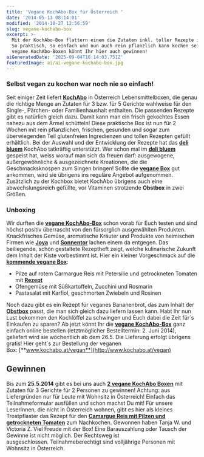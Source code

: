 ```yaml
---
title: 'Vegane KochAbo-Box für Österreich '
date: '2014-05-13 08:14:01'
modified: '2014-10-27 12:56:59'
slug: vegane-kochabo-box
excerpt: >-
  Mit der KochAbo-Box flattern einem die Zutaten inkl. toller Rezepte ins Haus.
  So praktisch, so einfach und nun auch rein pflanzlich kann kochen sein! 2
  vegane KochAbo-Boxen könnt Ihr hier auch gewinnen!
aiGeneratedDate: '2025-09-04T16:14:03.751Z'
featuredImage: ai/ai-vegane-kochabo-box.jpg
---
```


### Selbst vegan zu kochen war noch nie so einfach!

Seit einiger Zeit liefert [**KochAbo**](http://www.kochabo.at/) in Österreich Lebensmittelboxen, die genau die richtige Menge an Zutaten für 3 bzw. für 5 Gerichte wahlweise für den Single-, Pärchen- oder Familienhaushalt enthalten. Die passenden Rezepte gibt es natürlich gleich dazu. Damit kann man ein frisch gekochtes Essen nahezu aus dem Ärmel schütteln! Diese praktische Box ist nun für 2 Wochen mit rein pflanzlichen, frischen, gesunden und sogar zum überwiegenden Teil glutenfreien Ingredienzen und tollen Rezepten gefüllt erhältlich. Bei der Auswahl und der Entwicklung der Rezepte hat das [**deli bluem**](https://www.veganblatt.com/deli-bluem) KochAbo tatkräftig unterstützt. Wer schon mal im [**deli bluem**](https://www.veganblatt.com/deli-bluem) gespeist hat, weiss worauf man sich da freuen darf: ausgewogene, außergewöhnliche & ausgezeichnete Kreationen, die die Geschmacksknospen zum Singen bringen! Sollte die [**vegane Box**](http://www.kochabo.at/vegan) gut ankommen, wird sie übrigens ins reguläre Angebot aufgenommen. Zusätzlich zu der Kochbox bietet KochAbo übrigens auch eine abwechslungsreich gefüllte, vor Vitaminen strotzende **Obstbox** in zwei Größen. [<!-- Image removed (no copyright): kochabo-unboxing.jpg -->](https://www.veganblatt.com/i/kochabo-unboxing.jpg)

### Unboxing

Wir durften die [**vegane KochAbo-Box**](http://www.kochabo.at/vegan) schon vorab für Euch testen und sind höchst positiv überrascht von den fürsorglich ausgewählten Produkten. Knackfrisches Gemüse, aromatische Kräuter und Produkte von heimischen Firmen wie [**Joya**](http://www.joya.info/home/) und [**Sonnentor**](http://www.sonnentor.com/) lachen einem da entgegen. Das beiliegende, schön gestaltete Rezeptheft zeigt, welche kulinarische Zukunft dem Inhalt der Kiste vorbestimmt ist. Hier ein kleiner Vorgeschmack auf die [**kommende vegane Box**](http://www.kochabo.at/vegan):

*   Pilze auf rotem Carmargue Reis mit Petersilie und getrockneten Tomaten mit [**Rezept**](https://www.veganblatt.com/carmargue-reis-mit-pilzen)
*   Ofengemüse mit Süßkartoffeln, Zucchini und Rosmarin
*   Pastasalat mit Karfiol, geschmorten Zwiebeln und Rosinen

Noch dazu gibt es ein Rezept für veganes Bananenbrot, das zum Inhalt der [**Obstbox**](http://www.kochabo.at/obstbox/) passt, die man sich gleich dazu liefern lassen kann. Habt Ihr nun Lust bekommen den Kochlöffel zu schwingen und Euch dabei die Zeit für´s Einkaufen zu sparen? Ab jetzt könnt Ihr die [**vegane KochAbo-Box**](http://www.kochabo.at/vegan) ganz einfach online bestellen (letztmöglicher Bestelltermin: 2. Juni 2014), geliefert wird sie wöchentlich ab dem 26.5. Die Lieferung erfolgt übrigens gratis! Hier geht´s zur Bestellung der veganen Box: [**www.kochabo.at/vegan**](http://www.kochabo.at/vegan)

## Gewinnen

Bis zum **25.5.2014** gibt es bei uns auch [**2 vegane KochAbo Boxen**](http://www.kochabo.at/vegan) mit Zutaten für 3 Gerichte für 2 Personen zu gewinnen! Achtung: aus Liefergründen nur für Leute mit Wohnsitz in Österreich! Einfach das Teilnahmeformular ausfüllen und schon machst Du mit! Für unsere LeserInnen, die nicht in Österreich wohnen, gibt es hier als kleines Trostpflaster das Rezept für den [**Camargue Reis mit Pilzen und getrockneten Tomaten**](https://www.veganblatt.com/carmargue-reis-mit-pilzen) zum Nachkochen. Gewonnen haben Tanja W. und Victoria Z. Viel Freude mit der Box! Eine Barauszahlung oder Tausch der Gewinne ist nicht möglich. Der Rechtsweg ist ausgeschlossen. Teilnahmeberechtigt sind volljährige Personen mit Wohnsitz in Österreich.
